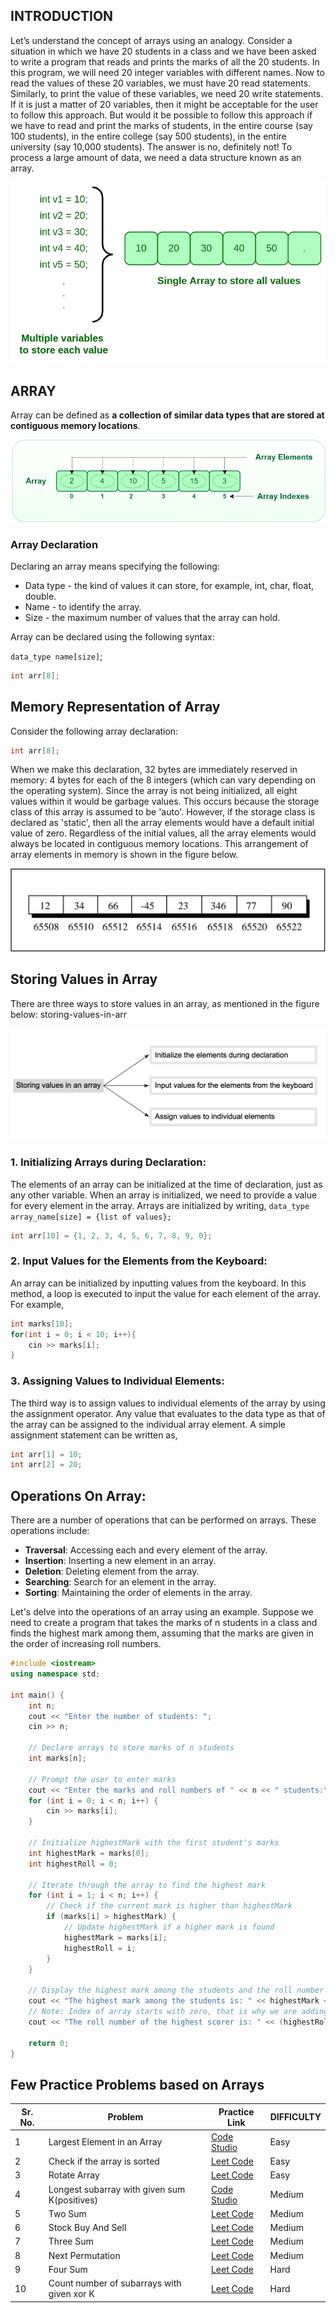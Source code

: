 ## INTRODUCTION
Let’s understand the concept of arrays using an analogy. Consider a situation in which we have 20 students in a class and we have been asked to write a program that reads and prints the marks of all the 20 students. In this program, we will need 20 integer variables with different names.
Now to read the values of these 20 variables, we must have 20 read statements. Similarly, to print the value of these variables, we need 20 write statements. If it is just a matter of 20 variables, then it might be acceptable for the user to follow this approach. But would it be possible to follow this approach if we have to read and print the marks of students,
in the entire course (say 100 students),
in the entire college (say 500 students),
in the entire university (say 10,000 students).
The answer is no, definitely not! To process a large amount of data, we need a data structure known as an array.

![Need of Array Illustration](./assets/images/array-need.png)

## ARRAY
Array can be defined as **a collection of similar data types that are stored at contiguous memory locations**.

![Array](./assets/images/array.png)

### Array Declaration
Declaring an array means specifying the following:
- Data type - the kind of values it can store, for example, int, char, float, double.
- Name - to identify the array.
- Size - the maximum number of values that the array can hold.

Array can be declared using the following syntax:

`data_type name[size]`;
```cpp
int arr[8];
```

## Memory Representation of Array
Consider the following array declaration:
```cpp
int arr[8];
```
When we make this declaration, 32 bytes are immediately reserved in memory: 4 bytes for each of the 8 integers (which can vary depending on the operating system). Since the array is not being initialized, all eight values within it would be garbage values. This occurs because the storage class of this array is assumed to be 'auto'. However, if the storage class is declared as 'static', then all the array elements would have a default initial value of zero. Regardless of the initial values, all the array elements would always be located in contiguous memory locations.
This arrangement of array elements in memory is shown in the figure below.

![Representation of array](./assets/images/array-representation.png)

## Storing Values in Array					
There are three ways to store values in an array, as mentioned in the figure below:
storing-values-in-arr

![storing values in array](./assets/images/storing-values-in-arr.png)

### 1. Initializing Arrays during Declaration:
The elements of an array can be initialized at the time of declaration, just as any other variable. When an array is initialized, we need to provide a value for every element in the array. Arrays are initialized by writing, `data_type array_name[size] = {list of values};`
```cpp
int arr[10] = {1, 2, 3, 4, 5, 6, 7, 8, 9, 0};
```

### 2. Input Values for the Elements from the Keyboard:
An array can be initialized by inputting values from the keyboard. In this method, a loop is executed to input the value for each element of the array. For example,
```cpp
int marks[10];
for(int i = 0; i < 10; i++){
    cin >> marks[i];
}
```

### 3. Assigning Values to Individual Elements:
The third way is to assign values to individual elements of the array by using the assignment operator. Any value that evaluates to the data type as that of the array can be assigned to the individual array element. A simple assignment statement can be written as,
```cpp
int arr[1] = 10;
int arr[2] = 20;
```

## Operations On Array:
There are a number of operations that can be performed on arrays. These operations include:
- **Traversal**: Accessing each and every element of the array.
- **Insertion**: Inserting a new element in an array.
- **Deletion**: Deleting element from the array.
- **Searching**:  Search for an element in the array.
- **Sorting**: Maintaining the order of elements in the array.

Let's delve into the operations of an array using an example. Suppose we need to create a program that takes the marks of n students in a class and finds the highest mark among them, assuming that the marks are given in the order of increasing roll numbers.

```cpp
#include <iostream>
using namespace std;

int main() {
    int n;
    cout << "Enter the number of students: ";
    cin >> n;

    // Declare arrays to store marks of n students
    int marks[n];

    // Prompt the user to enter marks
    cout << "Enter the marks and roll numbers of " << n << " students:\n";
    for (int i = 0; i < n; i++) {
        cin >> marks[i];
    }

    // Initialize highestMark with the first student's marks
    int highestMark = marks[0];
    int highestRoll = 0;

    // Iterate through the array to find the highest mark
    for (int i = 1; i < n; i++) {
        // Check if the current mark is higher than highestMark
        if (marks[i] > highestMark) {
            // Update highestMark if a higher mark is found
            highestMark = marks[i];
            highestRoll = i;
        }
    }

    // Display the highest mark among the students and the roll number of the highest scorer
    cout << "The highest mark among the students is: " << highestMark << endl;
    // Note: Index of array starts with zero, that is why we are adding 1 to highestRoll
    cout << "The roll number of the highest scorer is: " << (highestRoll+1) << endl;

    return 0;
}
```

## Few Practice Problems based on Arrays

|Sr. No.|**Problem** | **Practice Link** | **DIFFICULTY** |
|--|--|--|---|
|1| Largest Element in an Array | [Code Studio](https://www.naukri.com/code360/problems/largest-element-in-the-array-largest-element-in-the-array_5026279?utm_source=striver&utm_medium=website&utm_campaign=a_zcoursetuf) | Easy |
|2| Check if the array is sorted | [Leet Code](https://leetcode.com/problems/check-if-array-is-sorted-and-rotated/description/) | Easy |
|3| Rotate Array | [Leet Code](https://leetcode.com/problems/rotate-array/description/) | Easy |
|4| Longest subarray with given sum K(positives) | [Code Studio](https://www.naukri.com/code360/problems/longest-subarray-with-sum-k_6682399?utm_source=striver&utm_medium=website&utm_campaign=a_zcoursetuf) | Medium |
|5| Two Sum | [Leet Code](https://leetcode.com/problems/two-sum/description/) | Medium |
|6| Stock Buy And Sell | [Leet Code](https://leetcode.com/problems/best-time-to-buy-and-sell-stock/) | Medium |
|7| Three Sum | [Leet Code](https://leetcode.com/problems/3sum/description/) | Medium |
|8| Next Permutation | [Leet Code](https://leetcode.com/problems/next-permutation/description/) | Medium |
|9| Four Sum | [Leet Code](https://leetcode.com/problems/4sum/description/) | Hard |
|10|Count number of subarrays with given xor K | [Leet Code](https://www.interviewbit.com/problems/subarray-with-given-xor/) | Hard |